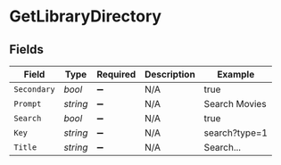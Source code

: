 # GetLibraryDirectory


## Fields

| Field              | Type               | Required           | Description        | Example            |
| ------------------ | ------------------ | ------------------ | ------------------ | ------------------ |
| `Secondary`        | *bool*             | :heavy_minus_sign: | N/A                | true               |
| `Prompt`           | *string*           | :heavy_minus_sign: | N/A                | Search Movies      |
| `Search`           | *bool*             | :heavy_minus_sign: | N/A                | true               |
| `Key`              | *string*           | :heavy_minus_sign: | N/A                | search?type=1      |
| `Title`            | *string*           | :heavy_minus_sign: | N/A                | Search...          |